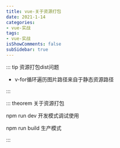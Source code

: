 ```yaml
---
title: vue-关于资源打包
date: 2021-1-14
categories:
- vue-实战
tags:
- vue-实战
isShowComments: false
subSidebar: true
---
```


::: tip  资源打包dist问题

- v-for循环遍历图片路径来自于静态资源路径

:::



:::  theorem  关于资源打包

npm run dev 开发模式调试使用

npm run build 生产模式

:::